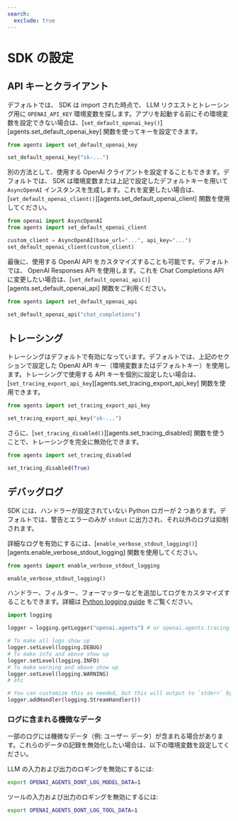```yaml
---
search:
  exclude: true
---
```

# SDK の設定

## API キーとクライアント

デフォルトでは、 SDK は import された時点で、 LLM リクエストとトレーシング用に `OPENAI_API_KEY` 環境変数を探します。アプリを起動する前にその環境変数を設定できない場合は、[`set_default_openai_key()`][agents.set_default_openai_key] 関数を使ってキーを設定できます。

```python
from agents import set_default_openai_key

set_default_openai_key("sk-...")
```

別の方法として、使用する OpenAI クライアントを設定することもできます。デフォルトでは、 SDK は環境変数または上記で設定したデフォルトキーを用いて `AsyncOpenAI` インスタンスを生成します。これを変更したい場合は、[`set_default_openai_client()`][agents.set_default_openai_client] 関数を使用してください。

```python
from openai import AsyncOpenAI
from agents import set_default_openai_client

custom_client = AsyncOpenAI(base_url="...", api_key="...")
set_default_openai_client(custom_client)
```

最後に、使用する OpenAI API をカスタマイズすることも可能です。デフォルトでは、 OpenAI Responses API を使用します。これを Chat Completions API に変更したい場合は、[`set_default_openai_api()`][agents.set_default_openai_api] 関数をご利用ください。

```python
from agents import set_default_openai_api

set_default_openai_api("chat_completions")
```

## トレーシング

トレーシングはデフォルトで有効になっています。デフォルトでは、上記のセクションで設定した OpenAI API キー（環境変数またはデフォルトキー）を使用します。トレーシングで使用する API キーを個別に設定したい場合は、[`set_tracing_export_api_key`][agents.set_tracing_export_api_key] 関数を使用できます。

```python
from agents import set_tracing_export_api_key

set_tracing_export_api_key("sk-...")
```

さらに、[`set_tracing_disabled()`][agents.set_tracing_disabled] 関数を使うことで、トレーシングを完全に無効化できます。

```python
from agents import set_tracing_disabled

set_tracing_disabled(True)
```

## デバッグログ

 SDK には、ハンドラーが設定されていない Python ロガーが 2 つあります。デフォルトでは、警告とエラーのみが `stdout` に出力され、それ以外のログは抑制されます。

詳細なログを有効にするには、[`enable_verbose_stdout_logging()`][agents.enable_verbose_stdout_logging] 関数を使用してください。

```python
from agents import enable_verbose_stdout_logging

enable_verbose_stdout_logging()
```

ハンドラー、フィルター、フォーマッターなどを追加してログをカスタマイズすることもできます。詳細は [Python logging guide](https://docs.python.org/3/howto/logging.html) をご覧ください。

```python
import logging

logger = logging.getLogger("openai.agents") # or openai.agents.tracing for the Tracing logger

# To make all logs show up
logger.setLevel(logging.DEBUG)
# To make info and above show up
logger.setLevel(logging.INFO)
# To make warning and above show up
logger.setLevel(logging.WARNING)
# etc

# You can customize this as needed, but this will output to `stderr` by default
logger.addHandler(logging.StreamHandler())
```

### ログに含まれる機微なデータ

一部のログには機微なデータ（例: ユーザー データ）が含まれる場合があります。これらのデータの記録を無効化したい場合は、以下の環境変数を設定してください。

LLM の入力および出力のロギングを無効にするには:

```bash
export OPENAI_AGENTS_DONT_LOG_MODEL_DATA=1
```

ツールの入力および出力のロギングを無効にするには:

```bash
export OPENAI_AGENTS_DONT_LOG_TOOL_DATA=1
```